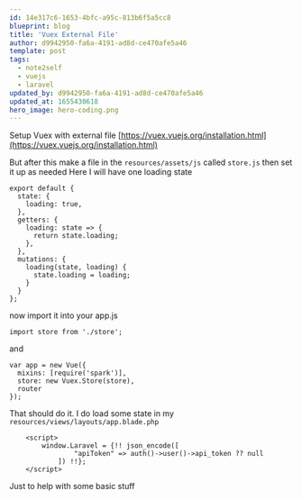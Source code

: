 ```yaml
---
id: 14e317c6-1653-4bfc-a95c-813b6f5a5cc8
blueprint: blog
title: 'Vuex External File'
author: d9942950-fa6a-4191-ad8d-ce470afe5a46
template: post
tags:
  - note2self
  - vuejs
  - laravel
updated_by: d9942950-fa6a-4191-ad8d-ce470afe5a46
updated_at: 1655430618
hero_image: hero-coding.png
---
```

Setup Vuex with external file [https://vuex.vuejs.org/installation.html](https://vuex.vuejs.org/installation.html)

But after this make a file in the `resources/assets/js` called `store.js` then set it up as needed 
Here I will have one loading state

```
export default {
  state: {
    loading: true,
  },
  getters: {
    loading: state => {
      return state.loading;
    },
  },
  mutations: {
    loading(state, loading) {
      state.loading = loading;
    }
  }
};
```

now import it into your app.js

`import store from './store';`

and 

```
var app = new Vue({
  mixins: [require('spark')],
  store: new Vuex.Store(store),
  router
});
```

That should do it. I do load some state in my `resources/views/layouts/app.blade.php`

```
    <script>
        window.Laravel = {!! json_encode([
                "apiToken" => auth()->user()->api_token ?? null
            ]) !!};
    </script>
```

Just to help with some basic stuff